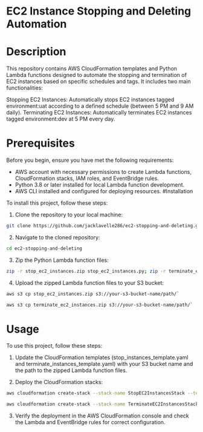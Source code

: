 # EC2 Instance Stopping and Deleting Automation
# Description
This repository contains AWS CloudFormation templates and Python Lambda functions designed to automate the stopping and termination of EC2 instances based on specific schedules and tags. It includes two main functionalities:

Stopping EC2 Instances: Automatically stops EC2 instances tagged environment:uat according to a defined schedule (between 5 PM and 9 AM daily).
Terminating EC2 Instances: Automatically terminates EC2 instances tagged environment:dev at 5 PM every day.
# Prerequisites
Before you begin, ensure you have met the following requirements:

- AWS account with necessary permissions to create Lambda functions, CloudFormation stacks, IAM roles, and EventBridge rules.
- Python 3.8 or later installed for local Lambda function development.
- AWS CLI installed and configured for deploying resources.
#Installation

To install this project, follow these steps:

1. Clone the repository to your local machine:

```bash 
git clone https://github.com/jacklavelle286/ec2-stopping-and-deleting.git
```

2. Navigate to the cloned repository:

```bash
cd ec2-stopping-and-deleting
```

3. Zip the Python Lambda function files:

```bash
zip -r stop_ec2_instances.zip stop_ec2_instances.py; zip -r terminate_ec2_instances.zip terminate_ec2_instances.py`
```

4. Upload the zipped Lambda function files to your S3 bucket:

```bash
aws s3 cp stop_ec2_instances.zip s3://your-s3-bucket-name/path/`
```

```bash
aws s3 cp terminate_ec2_instances.zip s3://your-s3-bucket-name/path/`
```

# Usage

To use this project, follow these steps:

1. Update the CloudFormation templates (stop_instances_template.yaml and terminate_instances_template.yaml) with your S3 bucket name and the path to the zipped Lambda function files.

2. Deploy the CloudFormation stacks:

```bash
aws cloudformation create-stack --stack-name StopEC2InstancesStack --template-body file://stop_instances_template.yaml --capabilities CAPABILITY_NAMED_IAM
```

```bash
aws cloudformation create-stack --stack-name TerminateEC2InstancesStack --template-body file://terminate_instances_template.yaml --capabilities CAPABILITY_NAMED_IAM
```


3. Verify the deployment in the AWS CloudFormation console and check the Lambda and EventBridge rules for correct configuration.
